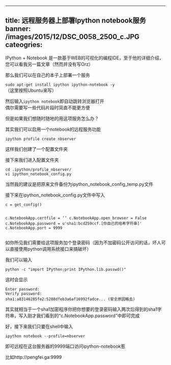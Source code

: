 
---
title: 远程服务器上部署Ipython notebook服务
banner: /images/2015/12/DSC_0058_2500_c.JPG
cateogries: 
---
<!--kg-card-begin: markdown--><p>IPython + Notebook 是一款基于WEB的可视化的编程IDE，至于他的详细介绍，您可以看我另一篇文章（然而并没有写Orz）</p>
<p>那么我们可以在自己的本子上部署一个服务</p>
<p><code>sudo apt-get install ipython ipython-notebook -y</code>（这里按照Ubuntu来写）</p>
<p>然后输入<code>ipython notebook</code>即自动跳转浏览器打开<br>
<img src="/images/2015/12/-----2015-07-16---1-24-23.png" alt="" loading="lazy"><br>
偶尔需要写一些代码片段时简直不能更方便</p>
<p>但是如果我们想随时随地的用这项服务怎么办？</p>
<p>其实我们可以启用一个notebook的远程服务功能</p>
<p><code>ipython profile create nbserver</code></p>
<p>这样我们创建了一个配置文件夹</p>
<p>接下来我们进入配置文件夹</p>
<pre><code>cd .ipython/profile_nbserver/
vi ipython_notebook_config.py 
</code></pre>
<p>当然我的建议是把原来文件备份为ipython_notebook_config_temp.py文件</p>
<p>接下来在ipython_notebook_config.py文件中写入</p>
<pre><code>c = get_config()

c.NotebookApp.certfile = ‘’
c.NotebookApp.open_browser = False
c.NotebookApp.password = u'sha1:bcd259ccf.[你自己的哈希字符串]'
c.NotebookApp.port = 9999
</code></pre>
<p>如你所见我们需要给这项服务加个登录密码（因为不加密码公开访问的话，坏人可以直接使用python调用系统接口来搞破坏）</p>
<p>我们可以输入</p>
<p><code>python -c &quot;import IPython;print IPython.lib.passwd()&quot;</code></p>
<p>这时会显示</p>
<pre><code>Enter password:
Verify password:
sha1:a83146285fe2:5288dfeb3a6af16992fadce... (安全原因略去)
</code></pre>
<p>其实就相当于一个sha1加密程序你把你想要的登录密码输入两次后得到的sha1字符串，写入刚才我们看到的“c.NotebookApp.password”中即可完成</p>
<p>好，接下来我们只要在shell中输入</p>
<p><code>ipython notebook --profile=nbserver</code></p>
<p>即可远程在这台服务器的9999端口访问ipython-notebook惹</p>
<p>比如http://pengfei.ga:9999</p>
<p><img src="/images/2015/12/20150420155818068-1.jpg" alt="" loading="lazy"></p>
<!--kg-card-end: markdown-->
    